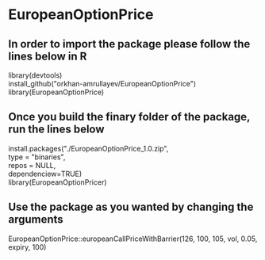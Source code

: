 # EuropeanOptionPrice

## In order to import the package please follow the lines below in R

library(devtools)
<br>
install_github("orkhan-amrullayev/EuropeanOptionPrice")
<br>
library(EuropeanOptionPrice)



## Once you build the finary folder of the package, run the lines below

install.packages("./EuropeanOptionPrice_1.0.zip",<br>
                 type = "binaries",<br>
                 repos = NULL,<br>
                 dependenciew=TRUE)<br>
library(EuropeanOptionPricer)



## Use the package as you wanted by changing the arguments
EuropeanOptionPrice::europeanCallPriceWithBarrier(126, 100, 105, vol, 0.05, expiry, 100)


